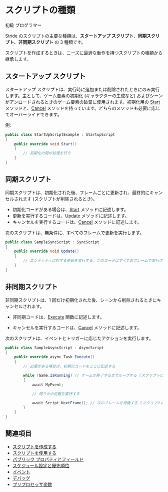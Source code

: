 # スクリプトの種類

<span class="badge text-bg-primary">初級</span>
<span class="badge text-bg-success">プログラマー</span>

Stride のスクリプトの主要な種類は、**スタートアップ スクリプト**、**同期スクリプト**、**非同期スクリプト** の 3 種類です。

スクリプトを作成するときは、ニーズに最適な動作を持つスクリプトの種類から継承します。

## スタートアップ スクリプト

スタートアップ スクリプトは、実行時に追加または削除されたときにのみ実行します。主として、ゲーム要素の初期化 (キャラクターの生成など) およびシーンがアンロードされるときのゲーム要素の破棄に使用されます。初期化用の [Start](xref:Stride.Engine.StartupScript.Start) メソッドと、[Cancel](xref:Stride.Engine.ScriptComponent.Cancel) メソッドを持っています。どちらのメソッドも必要に応じてオーバーライドできます。

例:

```cs
public class StartUpScriptExample : StartupScript
{
	public override void Start()
	{
		// 初期化の間の処理を行う
	}
}
```

## 同期スクリプト

同期スクリプトは、初期化された後、フレームごとに更新され、最終的にキャンセルされます (スクリプトが削除されるとき)。

* 初期化コードがある場合は、[Start](xref:Stride.Engine.StartupScript.Start) メソッドに記述します。
* 更新を実行するコードは、[Update](xref:Stride.Engine.SyncScript.Update) メソッドに記述します。
* キャンセルを実行するコードは、[Cancel](xref:Stride.Engine.ScriptComponent.Cancel) メソッドに記述します。

次のスクリプトは、無条件に、すべてのフレームで更新を実行します。

```cs
public class SampleSyncScript : SyncScript
{        
	public override void Update()
	{
		// エンティティに対する更新を実行する。このコードはすべてのフレームで実行される
	}
}
```

## 非同期スクリプト

非同期スクリプトは、1 回だけ初期化された後、シーンから削除されるときにキャンセルされます。

* 非同期コードは、[Execute](xref:"Stride.Engine.AsyncScript.Execute") 関数に記述します。

* キャンセルを実行するコードは、[Cancel](xref:Stride.Engine.ScriptComponent.Cancel) メソッドに記述します。

次のスクリプトは、イベントとトリガーに応じたアクションを実行します。

```cs
public class SampleAsyncScript : AsyncScript
{        
	public override async Task Execute()
	{
		// 必要がある場合は、初期化コードをここに記述する

		while (Game.IsRunning) // ゲームが終了するまでループする (スクリプトに応じてオプション)
		{
			await MyEvent;

			// 何らかの処理を実行する

			await Script.NextFrame(); // 次のフレームを待機する (スクリプトに応じてオプション)
		}
	}
}
```

## 関連項目

* [スクリプトを作成する](create-a-script.md)
* [スクリプトを使用する](use-a-script.md)
* [パブリック プロパティとフィールド](public-properties-and-fields.md)
* [スケジュール設定と優先順位](scheduling-and-priorities.md)
* [イベント](events.md)
* [デバッグ](debugging.md)
* [プリプロセッサ変数](preprocessor-variables.md)
